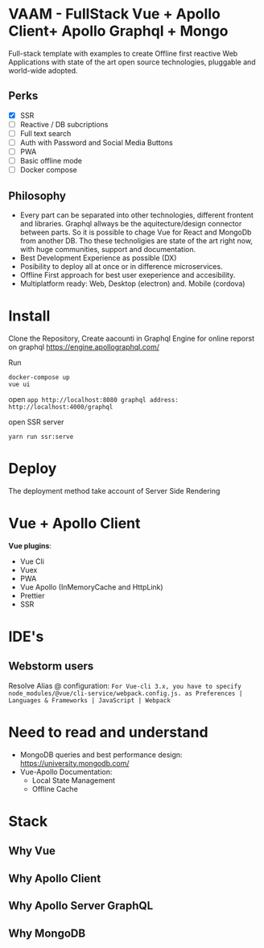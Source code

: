 # VAAM - FullStack Vue + Apollo Client+ Apollo Graphql + Mongo
Full-stack template with examples to create Offline first reactive Web Applications with state of the art open source technologies, pluggable and world-wide adopted.

## Perks

- [X] SSR
- [ ] Reactive / DB subcriptions
- [ ] Full text search
- [ ] Auth with Password and Social Media Buttons
- [ ] PWA
- [ ] Basic offline mode
- [ ] Docker compose

## Philosophy
- Every part can be separated into other technologies, different frontent and libraries. Graphql allways be the aquitecture/design connector between parts. So it is possible to chage Vue for React and MongoDb from another DB. Tho these technoligies are state of the art right now, with huge communities, support and documentation. 
- Best Development Experience as possible (DX)
- Posibility to deploy all at once or in difference microservices.
- Offline First approach for best user exeperience and accesibility. 
- Multiplatform ready: Web, Desktop (electron) and. Mobile (cordova)

Install
=======
Clone the Repository, 
Create aacounti in Graphql Engine for online reporst on graphql https://engine.apollographql.com/


Run 
```shell
docker-compose up
vue ui
```
open 
`
app http://localhost:8080
graphql address: http://localhost:4000/graphql
`

open SSR server
```
yarn run ssr:serve
```

Deploy
======
The deployment method take account of Server Side Rendering




Vue + Apollo Client
===================

**Vue plugins**:
- Vue Cli
- Vuex
- PWA
- Vue Apollo (InMemoryCache and HttpLink)
- Prettier
- SSR


IDE's
======
## Webstorm users
Resolve Alias @ configuration: 
`
For Vue-cli 3.x, you have to specify node_modules/@vue/cli-service/webpack.config.js. as Preferences | Languages & Frameworks | JavaScript | Webpack
`


Need to read and understand
===========================
* MongoDB queries and best performance design: https://university.mongodb.com/
* Vue-Apollo Documentation: 
  - Local State Management
  - Offline Cache
  
Stack
=====
## Why Vue

## Why Apollo Client

## Why Apollo Server GraphQL

## Why MongoDB

